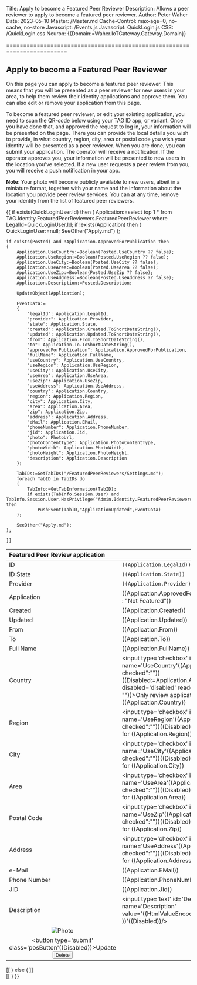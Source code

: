 ﻿Title: Apply to become a Featured Peer Reviewer
Description: Allows a peer reviewer to apply to become a featured peer reviewer.
Author: Peter Waher
Date: 2023-05-10
Master: /Master.md
Cache-Control: max-age=0, no-cache, no-store
Javascript: /Events.js
Javascript: QuickLogin.js
CSS: /QuickLogin.css
Neuron: {{Domain:=Waher.IoTGateway.Gateway.Domain}}

========================================================================

Apply to become a Featured Peer Reviewer
--------------------------------------------

On this page you can apply to become a featured peer reviewer. This means that you will be presented as a peer reviewer for new
users in your area, to help them review their identity applications and approve them. You can also edit or remove your application
from this page.

To become a featured peer reviewer, or edit your existing application, you need to scan the QR-code below using your TAG ID app, 
or variant. Once you have done that, and approved the request to log in, your information will be presented on the page. There you 
can provide the local details you wish to provide, in what country, region, city, area or postal code you wish your identity will 
be presented as a peer reviewer. When you are done, you can submit your application. The operator will receive a notification. If the
operator approves you, your information will be presented to new users in the location you've selected. If a new user requests a peer
review from you, you will receive a push notification in your app.

**Note**: Your photo will become publicly available to new users, albeit in a miniature format, together with your name and the 
information about the location you provide peer review services. You can at any time, remove your identity from the list of featured 
peer reviewers.

<form action="Apply.md" method="POST">

{{
if exists(QuickLoginUser.Id) then
(
    Application:=select top 1 * from TAG.Identity.FeaturedPeerReviewers.FeaturedPeerReviewer where LegalId=QuickLoginUser.Id;
    if !exists(Application) then
    (
        QuickLoginUser:=null;
        SeeOther("Apply.md")
    );

    if exists(Posted) and !Application.ApprovedForPublication then
    (
        Application.UseCountry:=Boolean(Posted.UseCountry ?? false);
        Application.UseRegion:=Boolean(Posted.UseRegion ?? false);
        Application.UseCity:=Boolean(Posted.UseCity ?? false);
        Application.UseArea:=Boolean(Posted.UseArea ?? false);
        Application.UseZip:=Boolean(Posted.UseZip ?? false);
        Application.UseAddress:=Boolean(Posted.UseAddress ?? false);
        Application.Description:=Posted.Description;

        UpdateObject(Application);

		EventData:=
		{
			"legalId": Application.LegalId,
			"provider": Application.Provider,
			"state": Application.State,
			"created": Application.Created.ToShortDateString(),
			"updated": Application.Updated.ToShortDateString(),
			"from": Application.From.ToShortDateString(),
			"to": Application.To.ToShortDateString(),
			"approvedForPublication": Application.ApprovedForPublication,
			"fullName": Application.FullName,
			"useCountry": Application.UseCountry,
			"useRegion": Application.UseRegion,
			"useCity": Application.UseCity,
			"useArea": Application.UseArea,
			"useZip": Application.UseZip,
			"useAddress": Application.UseAddress,
			"country": Application.Country,
			"region": Application.Region,
			"city": Application.City,
			"area": Application.Area,
			"zip": Application.Zip,
			"address": Application.Address,
			"eMail": Application.EMail,
			"phoneNumber": Application.PhoneNumber,
			"jid": Application.Jid,
			"photo": PhotoUrl,
			"photoContentType": Application.PhotoContentType,
			"photoWidth": Application.PhotoWidth,
			"photoHeight": Application.PhotoHeight,
			"description": Application.Description
		};

		TabIDs:=GetTabIDs("/FeaturedPeerReviewers/Settings.md");
		foreach TabID in TabIDs do
		(
			TabInfo:=GetTabInformation(TabID);
			if exists(TabInfo.Session.User) and TabInfo.Session.User.HasPrivilege("Admin.Identity.FeaturedPeerReviewers") then
				PushEvent(TabID,"ApplicationUpdated",EventData)
		);

        SeeOther("Apply.md");
    );

    ]]
<div id="CurrentApplication" data-legalId="((Application.LegalId))">

| Featured Peer Review application                                                   ||
|:-------------|:---------------------------------------------------------------------|
| ID           | `((Application.LegalId))`                                            |
| ID State     | `((Application.State))`                                              |
| Provider     | `((Application.Provider))`                                           |
| Application  | ((Application.ApprovedForPublication ? "Featured" : "Not Featured")) |
| Created      | ((Application.Created))                                              |
| Updated      | ((Application.Updated))                                              |
| From         | ((Application.From))                                                 |
| To           | ((Application.To))                                                   |
| Full Name    | ((Application.FullName))                                             |
| Country      | <input type='checkbox' id='UseCountry' name='UseCountry'((Application.UseCountry?" checked":""))((Disabled:=Application.ApprovedForPublication ? " disabled='disabled' readonly='readonly'" : ""))><label for='UseCountry'>Only review applications for ((Application.Country))</label> |
| Region       | <input type='checkbox' id='UseRegion' name='UseRegion'((Application.UseRegion?" checked":""))((Disabled))><label for='UseRegion'>Only review applications for ((Application.Region))</label> |
| City         | <input type='checkbox' id='UseCity' name='UseCity'((Application.UseCity?" checked":""))((Disabled))><label for='UseCity'>Only review applications for ((Application.City))</label> |
| Area         | <input type='checkbox' id='UseArea' name='UseArea'((Application.UseArea?" checked":""))((Disabled))><label for='UseArea'>Only review applications for ((Application.Area))</label> |
| Postal Code  | <input type='checkbox' id='UseZip' name='UseZip'((Application.UseZip?" checked":""))((Disabled))><label for='UseZip'>Only review applications for ((Application.Zip))</label> |
| Address      | <input type='checkbox' id='UseAddress' name='UseAddress'((Application.UseAddress?" checked":""))((Disabled))><label for='UseAddress'>Only review applications for ((Application.Address))</label> |
| e-Mail       | ((Application.EMail))                                                |
| Phone Number | ((Application.PhoneNumber))                                          |
| JID          | ((Application.Jid))                                                  |
| Description  | <input type='text' id='Description' name='Description' value='((HtmlValueEncode(Application.Description) ))'((Disabled))/> |
| <div style='text-align:center'><img src='/FeaturedPeerReviewers/Images/((Application.LegalId)).webp' alt='Photo' width='((Application.PhotoWidth))' height='((Application.PhotoHeight))' /></div> ||
| <div style='text-align:center'><button type='submit' class='posButton'((Disabled))>Update</button> <button type='button' class='negButton' onclick='DeleteApplication()'>Delete</button></div> ||

</div>
[[
)
else
(
    ]]<div id="quickLoginCode" data-mode="image" data-serviceId="((QuickLoginServiceId(Request);))"
     data-purpose="To apply to become a featured peer reviewer on ((Domain))."></div>
[[
)
}}

</form>